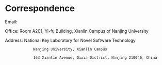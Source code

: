 # Correspondence
Email:   

Office: Room A201, Yi-fu Building, Xianlin Campus of Nanjing University    

Address: National Key Laboratory for Novel Software Technology   

                 Nanjing University, Xianlin Campus   

                 163 Xianlin Avenue, Qixia District, Nanjing 210046, China  